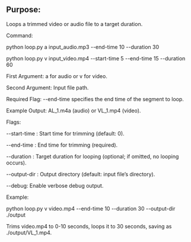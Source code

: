 ## Purpose:

Loops a trimmed video or audio file to a target duration.

Command:

python loop.py a input_audio.mp3 --end-time 10 --duration 30

python loop.py v input_video.mp4 --start-time 5 --end-time 15 --duration 60

First Argument: a for audio or v for video.

Second Argument: Input file path.

Required Flag: --end-time specifies the end time of the segment to loop.

Example Output: AL_1.m4a (audio) or VL_1.mp4 (video).

Flags:

--start-time <seconds>: Start time for trimming (default: 0).

--end-time <seconds>: End time for trimming (required).

--duration <seconds>: Target duration for looping (optional; if omitted, no looping occurs).

--output-dir <path>: Output directory (default: input file’s directory).

--debug: Enable verbose debug output.

Example:
                                                   
python loop.py v video.mp4 --end-time 10 --duration 30 --output-dir ./output

Trims video.mp4 to 0-10 seconds, loops it to 30 seconds, saving as ./output/VL_1.mp4.

